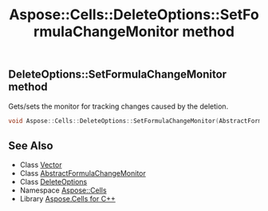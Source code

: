 ﻿---
title: Aspose::Cells::DeleteOptions::SetFormulaChangeMonitor method
linktitle: SetFormulaChangeMonitor
second_title: Aspose.Cells for C++ API Reference
description: 'Aspose::Cells::DeleteOptions::SetFormulaChangeMonitor method. Gets/sets the monitor for tracking changes caused by the deletion in C++.'
type: docs
weight: 900
url: /cpp/aspose.cells/deleteoptions/setformulachangemonitor/
---
## DeleteOptions::SetFormulaChangeMonitor method


Gets/sets the monitor for tracking changes caused by the deletion.

```cpp
void Aspose::Cells::DeleteOptions::SetFormulaChangeMonitor(AbstractFormulaChangeMonitor *value)
```

## See Also

* Class [Vector](../../vector/)
* Class [AbstractFormulaChangeMonitor](../../abstractformulachangemonitor/)
* Class [DeleteOptions](../)
* Namespace [Aspose::Cells](../../)
* Library [Aspose.Cells for C++](../../../)
